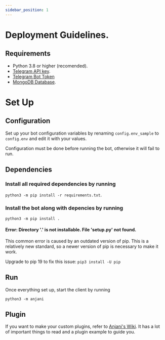 ```yaml
---
sidebar_position: 1
---
```


# Deployment Guidelines.

## Requirements

- Python 3.8 or higher (recomended).
- [Telegram API key](https://docs.pyrogram.org/intro/setup#api-keys).
- [Telegram Bot Token](https://t.me/botfather)
- [MongoDB Database](https://cloud.mongodb.com/).

# Set Up

## Configuration

Set up your bot configuration variables by renaming `config.env_sample` to `config.env` and edit it with your values.

Configuration must be done before running the bot, otherwise it will fail to run.

## Dependencies

### Install all required dependencies by running

`python3 -m pip install -r requirements.txt`.

### Install the bot along with depencies by running

`python3 -m pip install .`

#### Error: Directory '.' is not installable. File 'setup.py' not found.

This common error is caused by an outdated version of pip. This is a relatively new standard, so a newer version of pip is necessary to make it work.

Upgrade to pip 19 to fix this issue: `pip3 install -U pip`

## Run

Once everything set up, start the client by running

`python3 -m anjani`

## Plugin

If you want to make your custom plugins, refer to [Anjani's Wiki](https://github.com/userbotindo/Anjani/wiki). It has a lot of important things to read and a plugin example to guide you.
